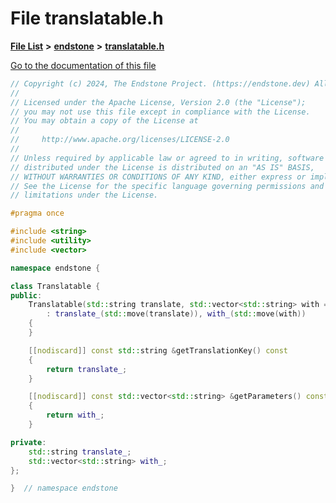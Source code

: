

# File translatable.h

[**File List**](files.md) **>** [**endstone**](dir_6cf277b678674f97c7a2b6b3b2447b33.md) **>** [**translatable.h**](translatable_8h.md)

[Go to the documentation of this file](translatable_8h.md)


```C++
// Copyright (c) 2024, The Endstone Project. (https://endstone.dev) All Rights Reserved.
//
// Licensed under the Apache License, Version 2.0 (the "License");
// you may not use this file except in compliance with the License.
// You may obtain a copy of the License at
//
//     http://www.apache.org/licenses/LICENSE-2.0
//
// Unless required by applicable law or agreed to in writing, software
// distributed under the License is distributed on an "AS IS" BASIS,
// WITHOUT WARRANTIES OR CONDITIONS OF ANY KIND, either express or implied.
// See the License for the specific language governing permissions and
// limitations under the License.

#pragma once

#include <string>
#include <utility>
#include <vector>

namespace endstone {

class Translatable {
public:
    Translatable(std::string translate, std::vector<std::string> with = {})
        : translate_(std::move(translate)), with_(std::move(with))
    {
    }

    [[nodiscard]] const std::string &getTranslationKey() const
    {
        return translate_;
    }

    [[nodiscard]] const std::vector<std::string> &getParameters() const
    {
        return with_;
    }

private:
    std::string translate_;
    std::vector<std::string> with_;
};

}  // namespace endstone
```


